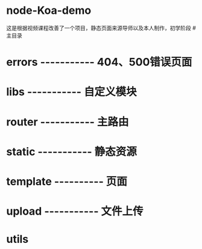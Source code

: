 # node-Koa-demo
这是根据视频课程改善了一个项目，静态页面来源导师以及本人制作，初学阶段
#主目录
#    errors  ----------- 404、500错误页面
#    libs    ----------- 自定义模块
#    router  ----------- 主路由
#    static  ----------- 静态资源
#    template ---------- 页面
#    upload  ----------- 文件上传
#    utils


    
